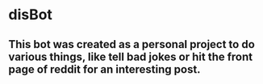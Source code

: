 # disBot

## This bot was created as a personal project to do various things, like tell bad jokes or hit the front page of reddit for an interesting post. 
